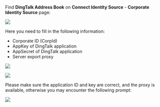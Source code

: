 <IntegrationDetailCard :title="`Configure DingTalk Address Book in ${$localeConfig.brandName}`">

Find **DingTalk Address Book** on **Connect Identity Source** - **Corporate Identity Source** page:

![](https://cdn.genauth.ai/blog/20201019215241.png)

Here you need to fill in the following information:

- Corporate ID (CorpId)
- AppKey of DingTalk application
- AppSecret of DingTalk application
- Server export proxy

![](https://cdn.genauth.ai/blog/20201019215306.png)

![](https://cdn.genauth.ai/blog/20201019215311.png)

Please make sure the application ID and key are correct, and the proxy is available, otherwise you may encounter the following prompt:

![](https://cdn.genauth.ai/blog/20201019215321.png)

</IntegrationDetailCard>
